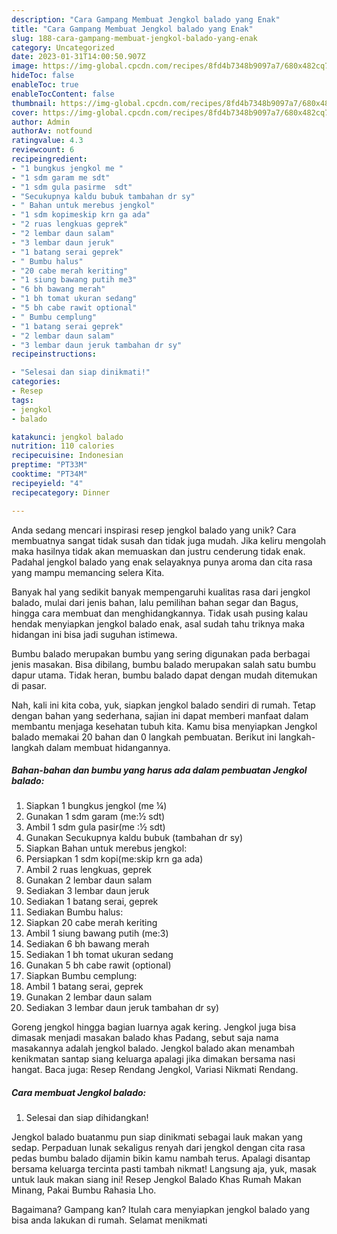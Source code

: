 ```yaml
---
description: "Cara Gampang Membuat Jengkol balado yang Enak"
title: "Cara Gampang Membuat Jengkol balado yang Enak"
slug: 188-cara-gampang-membuat-jengkol-balado-yang-enak
category: Uncategorized
date: 2023-01-31T14:00:50.907Z
image: https://img-global.cpcdn.com/recipes/8fd4b7348b9097a7/680x482cq70/jengkol-balado-foto-resep-utama.jpg
hideToc: false
enableToc: true
enableTocContent: false
thumbnail: https://img-global.cpcdn.com/recipes/8fd4b7348b9097a7/680x482cq70/jengkol-balado-foto-resep-utama.jpg
cover: https://img-global.cpcdn.com/recipes/8fd4b7348b9097a7/680x482cq70/jengkol-balado-foto-resep-utama.jpg
author: Admin
authorAv: notfound
ratingvalue: 4.3
reviewcount: 6
recipeingredient:
- "1 bungkus jengkol me "
- "1 sdm garam me sdt"
- "1 sdm gula pasirme  sdt"
- "Secukupnya kaldu bubuk tambahan dr sy"
- " Bahan untuk merebus jengkol"
- "1 sdm kopimeskip krn ga ada"
- "2 ruas lengkuas geprek"
- "2 lembar daun salam"
- "3 lembar daun jeruk"
- "1 batang serai geprek"
- " Bumbu halus"
- "20 cabe merah keriting"
- "1 siung bawang putih me3"
- "6 bh bawang merah"
- "1 bh tomat ukuran sedang"
- "5 bh cabe rawit optional"
- " Bumbu cemplung"
- "1 batang serai geprek"
- "2 lembar daun salam"
- "3 lembar daun jeruk tambahan dr sy"
recipeinstructions:

- "Selesai dan siap dinikmati!"
categories:
- Resep
tags:
- jengkol
- balado

katakunci: jengkol balado 
nutrition: 110 calories
recipecuisine: Indonesian
preptime: "PT33M"
cooktime: "PT34M"
recipeyield: "4"
recipecategory: Dinner

---
```





Anda sedang mencari inspirasi resep jengkol balado yang unik? Cara membuatnya sangat tidak susah dan tidak juga mudah. Jika keliru mengolah maka hasilnya tidak akan memuaskan dan justru cenderung tidak enak. Padahal jengkol balado yang enak selayaknya punya aroma dan cita rasa yang mampu memancing selera Kita.





Banyak hal yang sedikit banyak mempengaruhi kualitas rasa dari jengkol balado, mulai dari jenis bahan, lalu pemilihan bahan segar dan Bagus, hingga cara membuat dan menghidangkannya. Tidak usah pusing kalau hendak menyiapkan jengkol balado enak,      asal sudah tahu triknya maka hidangan ini bisa jadi suguhan istimewa.














Bumbu balado merupakan bumbu yang sering digunakan pada berbagai jenis masakan. Bisa dibilang, bumbu balado merupakan salah satu bumbu dapur utama. Tidak heran, bumbu balado dapat dengan mudah ditemukan di pasar.






Nah, kali ini kita coba, yuk, siapkan jengkol balado sendiri di rumah. Tetap dengan bahan yang sederhana, sajian ini dapat memberi manfaat dalam membantu menjaga kesehatan tubuh kita. Kamu bisa menyiapkan Jengkol balado memakai 20 bahan dan 0 langkah pembuatan. Berikut ini langkah-langkah dalam membuat hidangannya.

<!--inarticleads1-->

##### Bahan-bahan dan bumbu yang harus ada dalam pembuatan Jengkol balado:

1. Siapkan 1 bungkus jengkol (me ¼)
1. Gunakan 1 sdm garam (me:½ sdt)
1. Ambil 1 sdm gula pasir(me :½ sdt)
1. Gunakan Secukupnya kaldu bubuk (tambahan dr sy)
1. Siapkan  Bahan untuk merebus jengkol:
1. Persiapkan 1 sdm kopi(me:skip krn ga ada)
1. Ambil 2 ruas lengkuas, geprek
1. Gunakan 2 lembar daun salam
1. Sediakan 3 lembar daun jeruk
1. Sediakan 1 batang serai, geprek
1. Sediakan  Bumbu halus:
1. Siapkan 20 cabe merah keriting
1. Ambil 1 siung bawang putih (me:3)
1. Sediakan 6 bh bawang merah
1. Sediakan 1 bh tomat ukuran sedang
1. Gunakan 5 bh cabe rawit (optional)
1. Siapkan  Bumbu cemplung:
1. Ambil 1 batang serai, geprek
1. Gunakan 2 lembar daun salam
1. Sediakan 3 lembar daun jeruk tambahan dr sy)


Goreng jengkol hingga bagian luarnya agak kering. Jengkol juga bisa dimasak menjadi masakan balado khas Padang, sebut saja nama masakannya adalah jengkol balado. Jengkol balado akan menambah kenikmatan santap siang keluarga apalagi jika dimakan bersama nasi hangat. Baca juga: Resep Rendang Jengkol, Variasi Nikmati Rendang. 

<!--inarticleads2-->

##### Cara membuat Jengkol balado:


1. Selesai dan siap dihidangkan!

Jengkol balado buatanmu pun siap dinikmati sebagai lauk makan yang sedap. Perpaduan lunak sekaligus renyah dari jengkol dengan cita rasa pedas bumbu balado dijamin bikin kamu nambah terus. Apalagi disantap bersama keluarga tercinta pasti tambah nikmat! Langsung aja, yuk, masak untuk lauk makan siang ini! Resep Jengkol Balado Khas Rumah Makan Minang, Pakai Bumbu Rahasia Lho. 

Bagaimana? Gampang kan? Itulah cara menyiapkan jengkol balado yang bisa anda lakukan di rumah. Selamat menikmati
